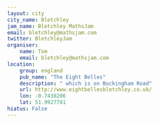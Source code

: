 ```yaml
---
layout: city                                           
city_name: Bletchley
jam_name: Bletchley MathsJam
email: bletchley@mathsjam.com
twitter: BletchleyJam
organiser:
    name: Tom
    email: bletchley@mathsjam.com
location:
    group: england
    pub_name: "The Eight Belles"
    description: " which is on Buckingham Road"
    url: http://www.eightbellesbletchley.co.uk/
    lon: -0.7438206
    lat: 51.9927781
hiatus: False
---
```

